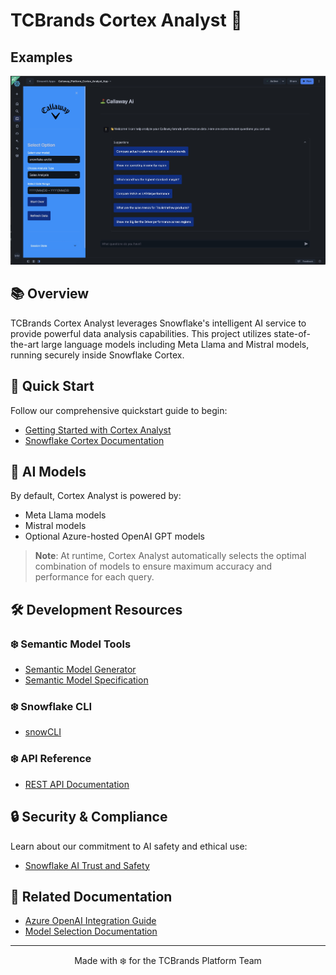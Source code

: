 # TCBrands Cortex Analyst 🤖
## Examples
![Cortex](./Cortex_Analyst.jpg)

## 📚 Overview
TCBrands Cortex Analyst leverages Snowflake's intelligent AI service to provide powerful data analysis capabilities. This project utilizes state-of-the-art large language models including Meta Llama and Mistral models, running securely inside Snowflake Cortex.

## 🚀 Quick Start
Follow our comprehensive quickstart guide to begin:
- [Getting Started with Cortex Analyst](https://quickstarts.snowflake.com/guide/getting_started_with_cortex_analyst/index.html?index=..%2F..index#0)
- [Snowflake Cortex Documentation](https://docs.snowflake.com/en/user-guide/snowflake-cortex/cortex-analyst)

## 🧠 AI Models
By default, Cortex Analyst is powered by:
- Meta Llama models
- Mistral models
- Optional Azure-hosted OpenAI GPT models

> **Note**: At runtime, Cortex Analyst automatically selects the optimal combination of models to ensure maximum accuracy and performance for each query.

## 🛠️ Development Resources

### ❄️ Semantic Model Tools
- [Semantic Model Generator](https://github.com/Snowflake-Labs/semantic-model-generator)
- [Semantic Model Specification](https://docs.snowflake.com/en/user-guide/snowflake-cortex/cortex-analyst/semantic-model-spec)

### ❄️ Snowflake CLI
- [snowCLI]([https://docs.snowflake.com/user-guide/snowflake-cortex/cortex-analyst/rest-api](https://docs.snowflake.com/developer-guide/snowflake-cli/index))
  
### ❄️ API Reference
- [REST API Documentation](https://docs.snowflake.com/user-guide/snowflake-cortex/cortex-analyst/rest-api)

## 🔒 Security & Compliance
Learn about our commitment to AI safety and ethical use:
- [Snowflake AI Trust and Safety](https://www.snowflake.com/en/legal/compliance/snowflake-ai-trust-and-safety/)

## 📖 Related Documentation
- [Azure OpenAI Integration Guide](https://docs.snowflake.com/en/user-guide/snowflake-cortex/cortex-analyst)
- [Model Selection Documentation](https://docs.snowflake.com/en/user-guide/snowflake-cortex/cortex-analyst)

---
<p align="center">
  Made with ❄️ for the TCBrands Platform Team
</p>

